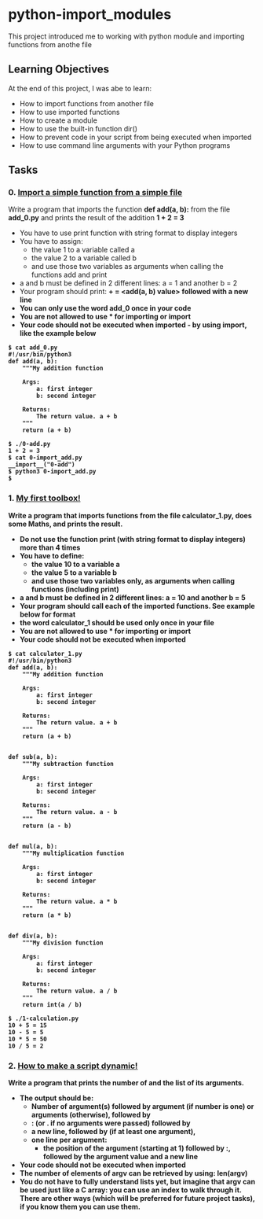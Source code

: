# python-import_modules

This project introduced me to working with python module and importing functions from anothe file

## Learning Objectives

At the end of this project, I was abe to learn:

- How to import functions from another file
- How to use imported functions
- How to create a module
- How to use the built-in function dir()
- How to prevent code in your script from being executed when imported
- How to use command line arguments with your Python programs

## Tasks

### 0. [Import a simple function from a simple file](https://github.com/MythyC/alx-higher_level_programming/0x02-python-import_modules/0-add.py)
Write a program that imports the function **def add(a, b):** from the file **add_0.py** and prints the result of the addition **1 + 2 = 3**

- You have to use print function with string format to display integers
- You have to assign:
  - the value 1 to a variable called a
  - the value 2 to a variable called b
  - and use those two variables as arguments when calling the functions add and print
- a and b must be defined in 2 different lines: a = 1 and another b = 2
- Your program should print: **<a value> + <b value> = <add(a, b) value>** followed with a new line
- You can only use the word add_0 once in your code
- You are not allowed to use * for importing or **__import__**
- Your code should not be executed when imported - by using **__import__**, like the example below

```
$ cat add_0.py
#!/usr/bin/python3
def add(a, b):
    """My addition function

    Args:
        a: first integer
        b: second integer

    Returns:
        The return value. a + b
    """
    return (a + b)

$ ./0-add.py
1 + 2 = 3
$ cat 0-import_add.py
__import__("0-add")
$ python3 0-import_add.py
$
```

### 1. [My first toolbox!](https://github.com/MythyC/alx-higher_level_programming/blob/main/0x02-python-import_modules/1-calculation.py)
Write a program that imports functions from the file calculator_1.py, does some Maths, and prints the result.

- Do not use the function print (with string format to display integers) more than 4 times
- You have to define:
  - the value 10 to a variable a
  - the value 5 to a variable b
  - and use those two variables only, as arguments when calling functions (including print)
- a and b must be defined in 2 different lines: a = 10 and another b = 5
- Your program should call each of the imported functions. See example below for format
- the word calculator_1 should be used only once in your file
- You are not allowed to use * for importing or **__import__**
- Your code should not be executed when imported
```
$ cat calculator_1.py
#!/usr/bin/python3
def add(a, b):
    """My addition function

    Args:
        a: first integer
        b: second integer

    Returns:
        The return value. a + b
    """
    return (a + b)


def sub(a, b):
    """My subtraction function

    Args:
        a: first integer
        b: second integer

    Returns:
        The return value. a - b
    """
    return (a - b)


def mul(a, b):
    """My multiplication function

    Args:
        a: first integer
        b: second integer

    Returns:
        The return value. a * b
    """
    return (a * b)


def div(a, b):
    """My division function

    Args:
        a: first integer
        b: second integer

    Returns:
        The return value. a / b
    """
    return int(a / b)

$ ./1-calculation.py
10 + 5 = 15
10 - 5 = 5
10 * 5 = 50
10 / 5 = 2
```

### 2. [How to make a script dynamic!](https://github.com/MythyC/alx-higher_level_programming/blob/main/0x02-python-import_modules/2-args.py)
Write a program that prints the number of and the list of its arguments.

- The output should be:
  - Number of argument(s) followed by argument (if number is one) or arguments (otherwise), followed by
  - : (or . if no arguments were passed) followed by
  - a new line, followed by (if at least one argument),
  - one line per argument:
    - the position of the argument (starting at 1) followed by :, followed by the argument value and a new line
- Your code should not be executed when imported
- The number of elements of argv can be retrieved by using: len(argv)
- You do not have to fully understand lists yet, but imagine that argv can be used just like a C array: you can use an index to walk through it. There are other ways (which will be preferred for future project tasks), if you know them you can use them.
